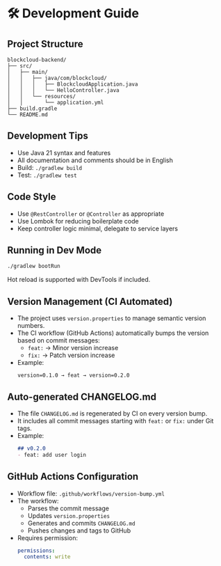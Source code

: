 # 🛠 Development Guide

## Project Structure
```
blockcloud-backend/
├── src/
│   ├── main/
│   │   ├── java/com/blockcloud/
│   │   │   ├── BlockcloudApplication.java
│   │   │   └── HelloController.java
│   │   └── resources/
│   │       └── application.yml
├── build.gradle
└── README.md
```

## Development Tips
- Use Java 21 syntax and features
- All documentation and comments should be in English
- Build: `./gradlew build`
- Test: `./gradlew test`

## Code Style
- Use `@RestController` or `@Controller` as appropriate
- Use Lombok for reducing boilerplate code
- Keep controller logic minimal, delegate to service layers

## Running in Dev Mode
```bash
./gradlew bootRun
```
Hot reload is supported with DevTools if included.

## Version Management (CI Automated)

- The project uses `version.properties` to manage semantic version numbers.
- The CI workflow (GitHub Actions) automatically bumps the version based on commit messages:
  - `feat:` → Minor version increase
  - `fix:` → Patch version increase
- Example:
  ```
  version=0.1.0 → feat → version=0.2.0
  ```

## Auto-generated CHANGELOG.md

- The file `CHANGELOG.md` is regenerated by CI on every version bump.
- It includes all commit messages starting with `feat:` or `fix:` under Git tags.
- Example:
  ```md
  ## v0.2.0
  - feat: add user login
  ```

## GitHub Actions Configuration

- Workflow file: `.github/workflows/version-bump.yml`
- The workflow:
  - Parses the commit message
  - Updates `version.properties`
  - Generates and commits `CHANGELOG.md`
  - Pushes changes and tags to GitHub
- Requires permission:
  ```yaml
  permissions:
    contents: write
  ```